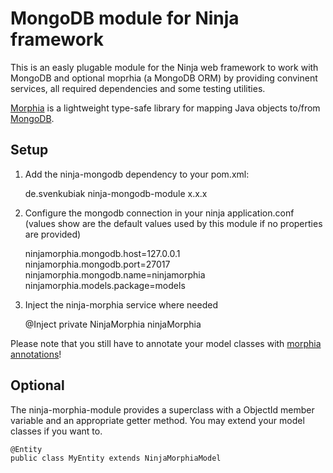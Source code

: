 MongoDB module for Ninja framework
=====================
This is an easly plugable module for the Ninja web framework to work with MongoDB and optional moprhia (a MongoDB ORM) by providing convinent services, all required dependencies and some testing utilities.

[Morphia][1] is a lightweight type-safe library for mapping Java objects to/from [MongoDB][2].

Setup
-----

1) Add the ninja-mongodb dependency to your pom.xml:

    <dependency>
        <groupId>de.svenkubiak</groupId>
        <artifactId>ninja-mongodb-module</artifactId>
        <version>x.x.x</version>
    </dependency>

2) Configure the mongodb connection in your ninja application.conf (values show are the default values used by this module if no properties are provided)
	
	ninjamorphia.mongodb.host=127.0.0.1
	ninjamorphia.mongodb.port=27017
	ninjamorphia.mongodb.name=ninjamorphia
	ninjamorphia.models.package=models

3) Inject the ninja-morphia service where needed

	@Inject
	private NinjaMorphia ninjaMorphia

Please note that you still have to annotate your model classes with [morphia annotations][3]!

Optional
-----

The ninja-morphia-module provides a superclass with a ObjectId member variable and an appropriate getter method. You may extend your model classes if you want to.

	@Entity
	public class MyEntity extends NinjaMorphiaModel


  [1]: https://github.com/mongodb/morphia
  [2]: http://www.mongodb.org/
  [3]: https://github.com/mongodb/morphia/wiki/GettingStarted